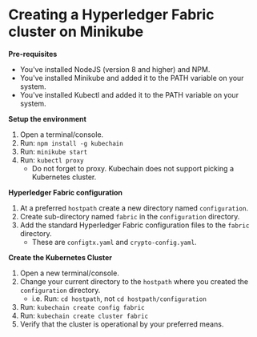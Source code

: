 # Creating a Hyperledger Fabric cluster on Minikube

**Pre-requisites**
- You've installed NodeJS (version 8 and higher) and NPM.
- You've installed Minikube and added it to the PATH variable on your system.
- You've installed Kubectl and added it to the PATH variable on your system.

**Setup the environment**
1. Open a terminal/console.
1. Run: ``npm install -g kubechain``
1. Run: ``minikube start``
1. Run: ``kubectl proxy``
   - Do not forget to proxy. Kubechain does not support picking a Kubernetes cluster.

**Hyperledger Fabric configuration**
1. At a preferred ``hostpath`` create a new directory named ``configuration``.
1. Create sub-directory named ``fabric`` in the ``configuration`` directory.
1. Add the standard Hyperledger Fabric configuration files to the ``fabric`` directory.
   - These are ``configtx.yaml`` and ``crypto-config.yaml``.

**Create the Kubernetes Cluster**
1. Open a new terminal/console.
1. Change your current directory to the ``hostpath`` where you created the ``configuration`` directory.
   - i.e. Run: ``cd hostpath``, not `cd hostpath/configuration`
1. Run: ``kubechain create config fabric``
1. Run: ``kubechain create cluster fabric``
1. Verify that the cluster is operational by your preferred means.